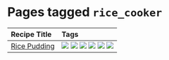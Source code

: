 # Pages tagged `rice_cooker`

|Recipe Title|Tags
|:---|:---|
|[Rice Pudding](../recipes/ricepudding.md)|[![](https://img.shields.io/badge/tag-dairy-10cdd6)](../tags/dairy.md) [![](https://img.shields.io/badge/tag-dessert-9acea8)](../tags/dessert.md) [![](https://img.shields.io/badge/tag-easy-9fef19)](../tags/easy.md) [![](https://img.shields.io/badge/tag-rice-acbc2f)](../tags/rice.md) [![](https://img.shields.io/badge/tag-rice_cooker-708555)](../tags/rice_cooker.md) [![](https://img.shields.io/badge/tag-vegetarian-eadebe)](../tags/vegetarian.md)|